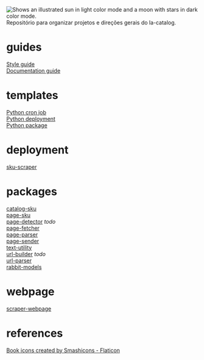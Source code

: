 <picture>
  <source media="(prefers-color-scheme: dark)" srcset="https://github.com/thiagola92/la-catalog/raw/main/res/title_dark.png">
  <img alt="Shows an illustrated sun in light color mode and a moon with stars in dark color mode." src="https://github.com/thiagola92/la-catalog/raw/main/res/title_light.png">
</picture> 
Repositório para organizar projetos e direções gerais do la-catalog.  

# guides
[Style guide](/STYLE_GUIDE.md)  
[Documentation guide](/DOCUMENTATION_GUIDE.md)

# templates
[Python cron job](https://github.com/thiagola92/python-cronjob)  
[Python deployment](https://github.com/thiagola92/python-deployment)  
[Python package](https://github.com/thiagola92/python-package)  

# deployment
[sku-scraper](https://github.com/thiagola92/sku-scraper)  

# packages
[catalog-sku](https://github.com/thiagola92/catalog-sku)  
[page-sku](https://github.com/thiagola92/page-sku)  
[page-detector](https://github.com/thiagola92/page-detector) *todo*  
[page-fetcher](https://github.com/thiagola92/page-fetcher)  
[page-parser](https://github.com/thiagola92/page-parser)  
[page-sender](https://github.com/thiagola92/page-sender)  
[text-utility](https://github.com/thiagola92/text-utility)  
[url-builder](https://github.com/thiagola92/url-builder) *todo*  
[url-parser](https://github.com/thiagola92/url-parser)  
[rabbit-models](https://github.com/thiagola92/rabbit-models)  

# webpage
[scraper-webpage](https://github.com/thiagola92/scraper-webpage)  

# references
<a href="https://www.flaticon.com/free-icons/book" title="book icons">Book icons created by Smashicons - Flaticon</a>  
